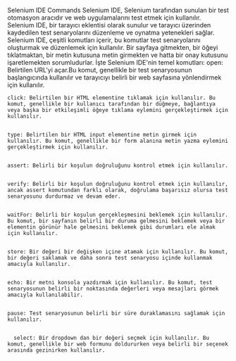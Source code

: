 Selenium IDE Commands
Selenium IDE, Selenium tarafından sunulan bir test otomasyon aracıdır ve web uygulamalarını test etmek için kullanılır. Selenium IDE, bir tarayıcı eklentisi olarak sunulur ve tarayıcı üzerinden kaydedilen test senaryolarını düzenleme ve oynatma yetenekleri sağlar.
 Selenium IDE, çeşitli komutları içerir, bu komutlar test senaryolarını oluşturmak ve düzenlemek için kullanılır. Bir sayfaya gitmekten, bir öğeyi tıklatmaktan, bir metin kutusuna metin girmekten ve hatta bir onay kutusunu işaretlemekten sorumludurlar. İşte Selenium IDE'nin temel komutları:
	open: Belirtilen URL'yi açar.Bu komut, genellikle bir test senaryosunun başlangıcında kullanılır ve tarayıcıyı belirli bir web sayfasına yönlendirmek için kullanılır.


	click: Belirtilen bir HTML elementine tıklamak için kullanılır. Bu komut, genellikle bir kullanıcı tarafından bir düğmeye, bağlantıya veya başka bir etkileşimli öğeye tıklama eylemini gerçekleştirmek için kullanılır.


	type: Belirtilen bir HTML input elementine metin girmek için kullanılır. Bu komut, genellikle bir form alanına metin yazma eylemini gerçekleştirmek için kullanılır.


	assert: Belirli bir koşulun doğruluğunu kontrol etmek için kullanılır.


	verify: Belirli bir koşulun doğruluğunu kontrol etmek için kullanılır, ancak assert komutundan farklı olarak, doğrulama başarısız olursa test senaryosunu durdurmaz ve devam eder.


	waitFor: Belirli bir koşulun gerçekleşmesini beklemek için kullanılır. Bu komut, bir sayfanın belirli bir duruma gelmesini beklemek veya bir elementin görünür hale gelmesini beklemek gibi durumları ele almak için kullanılır.


	store: Bir değeri bir değişken içine atamak için kullanılır. Bu komut, bir değeri saklamak ve daha sonra test senaryosu içinde kullanmak amacıyla kullanılır.


	echo: Bir metni konsola yazdırmak için kullanılır. Bu komut, test senaryosunun belirli bir noktasında değerleri veya mesajları görmek amacıyla kullanılabilir.


	pause: Test senaryosunun belirli bir süre duraklamasını sağlamak için kullanılır.


      select: Bir dropdown dan bir değeri seçmek için kullanılır. Bu komut, genellikle bir web formunu doldururken veya belirli bir seçenek arasında gezinirken kullanılır.
